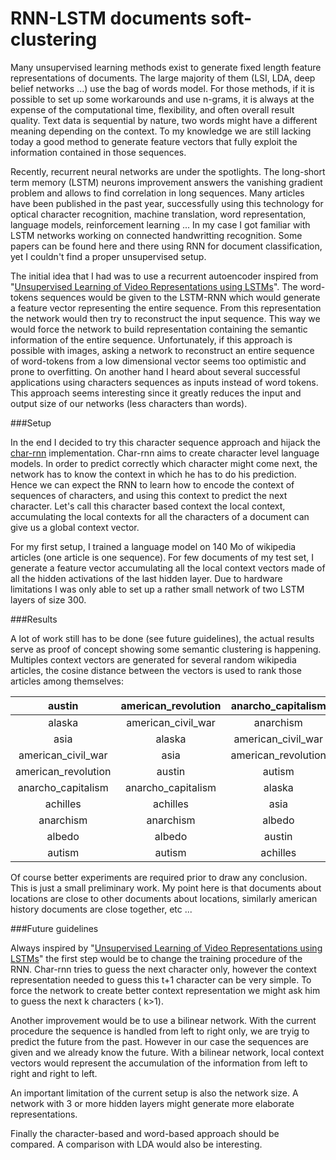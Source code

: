 # RNN-LSTM documents soft-clustering

Many unsupervised learning methods exist to generate fixed length feature representations of documents. The large majority of them (LSI, LDA, deep belief networks ...) use the bag of words model. For those methods, if it is possible to set up some workarounds and use n-grams, it is always at the expense of the computational time, flexibility, and often overall result quality. Text data is sequential by nature, two words might have a different meaning depending on the context. To my knowledge we are still lacking today a good method to generate feature vectors that fully exploit the information contained in those sequences. 

Recently, recurrent neural networks are under the spotlights. The long-short term memory (LSTM) neurons improvement answers the vanishing gradient problem and allows to find correlation in long sequences. Many articles have been published in the past year, successfully using this technology for optical character recognition, machine translation, word representation, language models, reinforcement learning ... In my case I got familiar with LSTM networks working on connected handwritting recognition. Some papers can be found here and there using RNN for document classification, yet I couldn't find a proper unsupervised setup.

The initial idea that I had was to use a recurrent autoencoder inspired from "[Unsupervised Learning of Video Representations using LSTMs](http://arxiv.org/pdf/1502.04681.pdf)". The word-tokens sequences would be given to the LSTM-RNN which would generate a feature vector representing the entire sequence. From this representation the network would then try to reconstruct the input sequence. This way we would force the network to build representation containing the semantic information of the entire sequence. Unfortunately, if this approach is possible with images, asking a network to reconstruct an entire sequence of word-tokens from a low dimensional vector seems too optimistic and prone to overfitting. On another hand I heard about several successful applications using characters sequences as inputs instead of word tokens. This approach seems interesting since it greatly reduces the input and output size of our networks (less characters than words).

###Setup

In the end I decided to try this character sequence approach and hijack the [char-rnn](https://github.com/karpathy/char-rnn) implementation. Char-rnn aims to create character level language models. In order to predict correctly which character might come next, the network has to know the context in which he has to do his prediction. Hence we can expect the RNN to learn how to encode the context of sequences of characters, and using this context to predict the next character. Let's call this character based context the local context, accumulating the local contexts for all the characters of a document can give us a global context vector. 

For my first setup, I trained a language model on 140 Mo of wikipedia articles (one article is one sequence). For few documents of my test set, I generate a feature vector accumulating all the local context vectors made of all the hidden activations of the last hidden layer. Due to hardware limitations I was only able to set up a rather small network of two LSTM layers of size 300.  

###Results

A lot of work still has to be done (see future guidelines), the actual results serve as proof of concept showing some semantic clustering is happening. Multiples context vectors are generated for several random wikipedia articles, the cosine distance between the vectors is used to rank those articles among themselves:

| austin | american_revolution | anarcho_capitalism
|:-----:|:-----:|:-----:
| alaska | american_civil_war | anarchism
| asia | alaska | american_civil_war
| american_civil_war | asia | american_revolution
| american_revolution | austin | autism
| anarcho_capitalism | anarcho_capitalism | alaska
| achilles | achilles | asia
| anarchism | anarchism | albedo
| albedo | albedo | austin
| autism | autism | achilles

Of course better experiments are required prior to draw any conclusion. This is just a small preliminary work. My point here is that documents about locations are close to other documents about locations, similarly american history documents are close together, etc ... 

###Future guidelines

Always inspired by "[Unsupervised Learning of Video Representations using LSTMs](http://arxiv.org/pdf/1502.04681.pdf)" the first step would be to change the training procedure of the RNN. Char-rnn tries to guess the next character only, however the context representation needed to guess this t+1 character can be very simple. To force the network to create better context representation we might ask him to guess the next k characters ( k>1).  

Another improvement would be to use a bilinear network. With the current procedure the sequence is handled from left to right only, we are tryig to predict the future from the past. However in our case the sequences are given and we already know the future. With a bilinear network, local context vectors would represent the accumulation of the information from left to right and right to left. 

An important limitation of the current setup is also the network size. A network with 3 or more hidden layers might generate more elaborate representations. 

Finally the character-based and word-based approach should be compared. A comparison with LDA would also be interesting.
